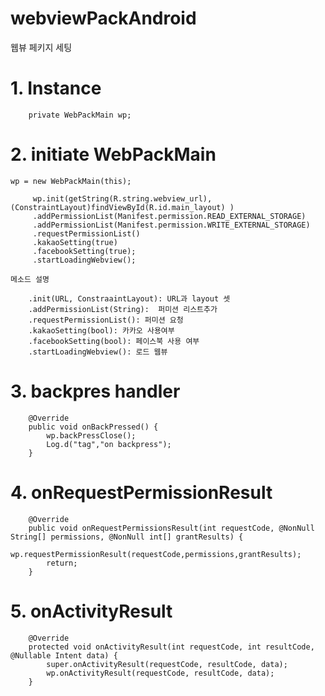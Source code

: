 # webviewPackAndroid
웹뷰 페키지 세팅

# 1. Instance

        private WebPackMain wp;

# 2. initiate WebPackMain
    
    wp = new WebPackMain(this);
    
         wp.init(getString(R.string.webview_url), (ConstraintLayout)findViewById(R.id.main_layout) )
         .addPermissionList(Manifest.permission.READ_EXTERNAL_STORAGE)
         .addPermissionList(Manifest.permission.WRITE_EXTERNAL_STORAGE)
         .requestPermissionList()
         .kakaoSetting(true)
         .facebookSetting(true);
         .startLoadingWebview();
                
    메소드 설명
              
        .init(URL, ConstraaintLayout): URL과 layout 셋          
        .addPermissionList(String):  퍼미션 리스트추가
        .requestPermissionList(): 퍼미션 요청
        .kakaoSetting(bool): 카카오 사용여부
        .facebookSetting(bool): 페이스북 사용 여부
        .startLoadingWebview(): 로드 웹뷰
     
     
# 3. backpres handler

        @Override
        public void onBackPressed() {
            wp.backPressClose();
            Log.d("tag","on backpress");
        }

# 4. onRequestPermissionResult

        @Override
        public void onRequestPermissionsResult(int requestCode, @NonNull String[] permissions, @NonNull int[] grantResults) {
            wp.requestPermissionResult(requestCode,permissions,grantResults);
            return;
        }


# 5. onActivityResult

        @Override
        protected void onActivityResult(int requestCode, int resultCode, @Nullable Intent data) {
            super.onActivityResult(requestCode, resultCode, data);
            wp.onActivityResult(requestCode, resultCode, data);
        }



